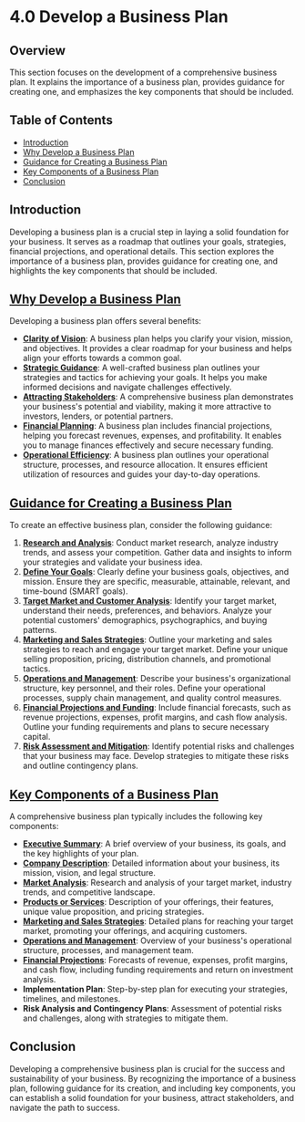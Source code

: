 # 4.0 Develop a Business Plan

## Overview
This section focuses on the development of a comprehensive business plan. It explains the importance of a business plan, provides guidance for creating one, and emphasizes the key components that should be included.

## Table of Contents
- [Introduction](#introduction)
- [Why Develop a Business Plan](#why-develop-a-business-plan)
- [Guidance for Creating a Business Plan](#guidance-for-creating-a-business-plan)
- [Key Components of a Business Plan](#key-components-of-a-business-plan)
- [Conclusion](#conclusion)

## Introduction
Developing a business plan is a crucial step in laying a solid foundation for your business. It serves as a roadmap that outlines your goals, strategies, financial projections, and operational details. This section explores the importance of a business plan, provides guidance for creating one, and highlights the key components that should be included.

## [Why Develop a Business Plan](https://github.com/mrthomware/MakerSpace/blob/main/MakerSpace/4.0_Develop_a_Business_Plan/Why%20Develop%20a%20Business%20Plan/README.md)
Developing a business plan offers several benefits:
- [**Clarity of Vision**](https://github.com/mrthomware/MakerSpace/blob/main/MakerSpace/4.0_Develop_a_Business_Plan/Why%20Develop%20a%20Business%20Plan/Clarity%20of%20Vision.md): A business plan helps you clarify your vision, mission, and objectives. It provides a clear roadmap for your business and helps align your efforts towards a common goal.
- [**Strategic Guidance**](https://github.com/mrthomware/MakerSpace/blob/main/MakerSpace/4.0_Develop_a_Business_Plan/Why%20Develop%20a%20Business%20Plan/Strategic%20Guidance.md): A well-crafted business plan outlines your strategies and tactics for achieving your goals. It helps you make informed decisions and navigate challenges effectively.
- [**Attracting Stakeholders**](https://github.com/mrthomware/MakerSpace/blob/main/MakerSpace/4.0_Develop_a_Business_Plan/Why%20Develop%20a%20Business%20Plan/Attracting%20Stakeholders.md): A comprehensive business plan demonstrates your business's potential and viability, making it more attractive to investors, lenders, or potential partners.
- [**Financial Planning**](https://github.com/mrthomware/MakerSpace/blob/main/MakerSpace/4.0_Develop_a_Business_Plan/Why%20Develop%20a%20Business%20Plan/Financial%20Planning.md): A business plan includes financial projections, helping you forecast revenues, expenses, and profitability. It enables you to manage finances effectively and secure necessary funding.
- [**Operational Efficiency**](https://github.com/mrthomware/MakerSpace/blob/main/MakerSpace/4.0_Develop_a_Business_Plan/Why%20Develop%20a%20Business%20Plan/Operational%20Efficiency.md): A business plan outlines your operational structure, processes, and resource allocation. It ensures efficient utilization of resources and guides your day-to-day operations.

## [Guidance for Creating a Business Plan](https://github.com/mrthomware/MakerSpace/blob/main/MakerSpace/4.0_Develop_a_Business_Plan/Guidance%20for%20Creating%20a%20Business%20Plan/README.md)
To create an effective business plan, consider the following guidance:
1. [**Research and Analysis**](https://github.com/mrthomware/MakerSpace/blob/main/MakerSpace/4.0_Develop_a_Business_Plan/Guidance%20for%20Creating%20a%20Business%20Plan/Research%20and%20Analysis.md): Conduct market research, analyze industry trends, and assess your competition. Gather data and insights to inform your strategies and validate your business idea.
2. [**Define Your Goals**](https://github.com/mrthomware/MakerSpace/blob/main/MakerSpace/4.0_Develop_a_Business_Plan/Guidance%20for%20Creating%20a%20Business%20Plan/Define%20Your%20Goals.md): Clearly define your business goals, objectives, and mission. Ensure they are specific, measurable, attainable, relevant, and time-bound (SMART goals).
3. [**Target Market and Customer Analysis**](https://github.com/mrthomware/MakerSpace/blob/main/MakerSpace/4.0_Develop_a_Business_Plan/Guidance%20for%20Creating%20a%20Business%20Plan/Target%20Market%20and%20Customer%20Analysis.md): Identify your target market, understand their needs, preferences, and behaviors. Analyze your potential customers' demographics, psychographics, and buying patterns.
4. [**Marketing and Sales Strategies**](https://github.com/mrthomware/MakerSpace/blob/main/MakerSpace/4.0_Develop_a_Business_Plan/Guidance%20for%20Creating%20a%20Business%20Plan/Marketing%20and%20Sales%20Strategies.md): Outline your marketing and sales strategies to reach and engage your target market. Define your unique selling proposition, pricing, distribution channels, and promotional tactics.
5. [**Operations and Management**](https://github.com/mrthomware/MakerSpace/blob/main/MakerSpace/4.0_Develop_a_Business_Plan/Guidance%20for%20Creating%20a%20Business%20Plan/Operations%20and%20Management.md): Describe your business's organizational structure, key personnel, and their roles. Define your operational processes, supply chain management, and quality control measures.
6. [**Financial Projections and Funding**](https://github.com/mrthomware/MakerSpace/blob/main/MakerSpace/4.0_Develop_a_Business_Plan/Guidance%20for%20Creating%20a%20Business%20Plan/Financial%20Projections%20and%20Funding.md): Include financial forecasts, such as revenue projections, expenses, profit margins, and cash flow analysis. Outline your funding requirements and plans to secure necessary capital.
7. [**Risk Assessment and Mitigation**](https://github.com/mrthomware/MakerSpace/blob/main/MakerSpace/4.0_Develop_a_Business_Plan/Guidance%20for%20Creating%20a%20Business%20Plan/Risk%20Assessment%20and%20Mitigation.md): Identify potential risks and challenges that your business may face. Develop strategies to mitigate these risks and outline contingency plans.

## [Key Components of a Business Plan](https://github.com/mrthomware/MakerSpace/blob/main/MakerSpace/4.0_Develop_a_Business_Plan/Key%20Components%20of%20a%20Business%20Plan/readme.MD)
A comprehensive business plan typically includes the following key components:
- [**Executive Summary**](https://github.com/mrthomware/MakerSpace/blob/main/MakerSpace/4.0_Develop_a_Business_Plan/Key%20Components%20of%20a%20Business%20Plan/Executive%20Summary.MD): A brief overview of your business, its goals, and the key highlights of your plan.
- [**Company Description**](https://github.com/mrthomware/MakerSpace/blob/main/MakerSpace/4.0_Develop_a_Business_Plan/Key%20Components%20of%20a%20Business%20Plan/Company%20Description.MD): Detailed information about your business, its mission, vision, and legal structure.
- [**Market Analysis**](https://github.com/mrthomware/MakerSpace/blob/main/MakerSpace/4.0_Develop_a_Business_Plan/Key%20Components%20of%20a%20Business%20Plan/Market%20Analysis.md): Research and analysis of your target market, industry trends, and competitive landscape.
- [**Products or Services**](https://github.com/mrthomware/MakerSpace/blob/main/MakerSpace/4.0_Develop_a_Business_Plan/Key%20Components%20of%20a%20Business%20Plan/Products%20or%20Services.md): Description of your offerings, their features, unique value proposition, and pricing strategies.
- [**Marketing and Sales Strategies**](https://github.com/mrthomware/MakerSpace/blob/main/MakerSpace/4.0_Develop_a_Business_Plan/Key%20Components%20of%20a%20Business%20Plan/Marketing%20and%20Sales%20Strategies.md): Detailed plans for reaching your target market, promoting your offerings, and acquiring customers.
- [**Operations and Management**](https://github.com/mrthomware/MakerSpace/blob/main/MakerSpace/4.0_Develop_a_Business_Plan/Key%20Components%20of%20a%20Business%20Plan/Operations%20and%20Management.md): Overview of your business's operational structure, processes, and management team.
- [**Financial Projections**](https://github.com/mrthomware/MakerSpace/blob/main/MakerSpace/4.0_Develop_a_Business_Plan/Key%20Components%20of%20a%20Business%20Plan/Financial%20Projections.md): Forecasts of revenue, expenses, profit margins, and cash flow, including funding requirements and return on investment analysis.
- **Implementation Plan**: Step-by-step plan for executing your strategies, timelines, and milestones.
- **Risk Analysis and Contingency Plans**: Assessment of potential risks and challenges, along with strategies to mitigate them.

## Conclusion
Developing a comprehensive business plan is crucial for the success and sustainability of your business. By recognizing the importance of a business plan, following guidance for its creation, and including key components, you can establish a solid foundation for your business, attract stakeholders, and navigate the path to success.
